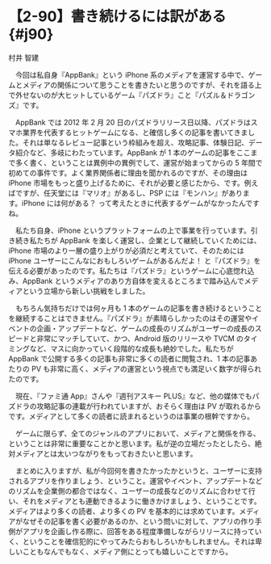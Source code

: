 # 【2-90】書き続けるには訳がある{#j90}

<div class="author">村井 智建</div>

　今回は私自身『AppBank』という iPhone 系のメディアを運営する中で、ゲームとメディアの関係について思うことを書きたいと思うのですが、それを語る上で外せないのが大ヒットしているゲーム『パズドラ』こと『パズル＆ドラゴンズ』です。

　AppBank では 2012 年 2 月 20 日のパズドラリリース日以降、パズドラはスマホ業界を代表するヒットゲームになる、と確信し多くの記事を書いてきました。それは単なるレビュー記事という枠組みを超え、攻略記事、体験日記、データ紹介など、多岐にわたっています。AppBank が 1 本のゲームの記事をここまで多く書く、ということは異例中の異例でして、運営が始まってからの 5 年間で初めての事件です。よく業界関係者に理由を聞かれるのですが、その理由は iPhone 市場をもっと盛り上げるために、それが必要と感じたから、です。例えばですが、任天堂には『マリオ』があるし、PSP には『モンハン』があります。iPhone には何がある？ って考えたときに代表するゲームがなかったんですね。

　私たち自身、iPhone というプラットフォームの上で事業を行っています。引き続き私たちが AppBank を楽しく運営し、企業として継続していくためには、iPhone 市場のより一層の盛り上がりが必須だと考えていて、そのためには iPhone ユーザーにこんなにおもしろいゲームがあるんだよ！ と『パズドラ』を伝える必要があったのです。私たちは『パズドラ』というゲームに心底惚れ込み、AppBank というメディアのあり方自体を変えるところまで踏み込んでメディアという立場から新しい挑戦をしました。

　もちろん気持ちだけでは何ヶ月も 1 本のゲームの記事を書き続けるということを継続することはできません。『パズドラ』が素晴らしかったのはその運営やイベントの企画・アップデートなど、ゲームの成長のリズムがユーザーの成長のスピードと非常にマッチしていて、かつ、Android 版のリリースや TVCM のタイミングなど、マスに向かっていく段階的な成長も絶妙でした。私たちが AppBank で公開する多くの記事も非常に多くの読者に閲覧され、1 本の記事あたりの PV も非常に高く、メディアの運営という視点でも満足いく数字が得られたのです。

　現在、『ファミ通 App』さんや『週刊アスキー PLUS』など、他の媒体でもパズドラの攻略記事の連載が行われていますが、おそらく理由は PV が取れるからです。メディアとして多くの読者に読まれるというのは事業の根幹ですから。

　ゲームに限らず、全てのジャンルのアプリにおいて、メディアと関係を作る、ということは非常に重要なことかと思います。私が逆の立場だったとしたら、絶対メディアとは太いつながりをもっておきたいと思います。

　まとめに入りますが、私が今回何を書きたかったかというと、ユーザーに支持されるアプリを作りましょう、ということ。運営やイベント、アップデートなどのリズムを企業側の都合ではなく、ユーザーの成長などのリズムに合わせて行い、それをメディアとも連動できるように働きかけましょう、ということです。メディアはより多くの読者、より多くの PV を基本的には求めています。メディアがなぜその記事を書く必要があるのか、という問いに対して、アプリの作り手側がアプリを企画し作る際に、回答をある程度準備しながらリリースに持っていく、ということを確信犯的にやってみたらおもしろいかもしれません。それは卑しいこともなんでもなく、メディア側にとっても嬉しいことですから。
